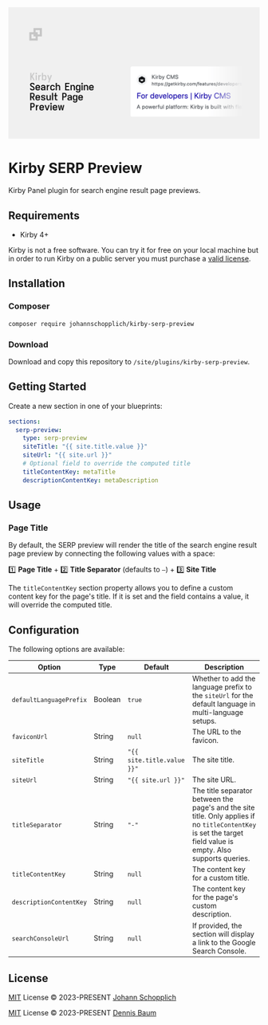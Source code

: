![Kirby Search Engine Result Page Preview](./.github/kirby-serp-preview.png)

# Kirby SERP Preview

Kirby Panel plugin for search engine result page previews.

## Requirements

- Kirby 4+

Kirby is not a free software. You can try it for free on your local machine but in order to run Kirby on a public server you must purchase a [valid license](https://getkirby.com/buy).

## Installation

### Composer

```bash
composer require johannschopplich/kirby-serp-preview
```

### Download

Download and copy this repository to `/site/plugins/kirby-serp-preview`.

## Getting Started

Create a new section in one of your blueprints:

```yml
sections:
  serp-preview:
    type: serp-preview
    siteTitle: "{{ site.title.value }}"
    siteUrl: "{{ site.url }}"
    # Optional field to override the computed title
    titleContentKey: metaTitle
    descriptionContentKey: metaDescription
```

## Usage

### Page Title

By default, the SERP preview will render the title of the search engine result page preview by connecting the following values with a space:

1️⃣ **Page Title** + 2️⃣ **Title Separator** (defaults to `–`) + 3️⃣ **Site Title**

The `titleContentKey` section property allows you to define a custom content key for the page's title. If it is set and the field contains a value, it will override the computed title.

## Configuration

The following options are available:

| Option                  | Type    | Default                    | Description                                                                                                                                                    |
| ----------------------- | ------- | -------------------------- | -------------------------------------------------------------------------------------------------------------------------------------------------------------- |
| `defaultLanguagePrefix` | Boolean | `true`                     | Whether to add the language prefix to the `siteUrl` for the default language in multi-language setups.                                                         |
| `faviconUrl`            | String  | `null`                     | The URL to the favicon.                                                                                                                                        |
| `siteTitle`             | String  | `"{{ site.title.value }}"` | The site title.                                                                                                                                                |
| `siteUrl`               | String  | `"{{ site.url }}"`         | The site URL.                                                                                                                                                  |
| `titleSeparator`        | String  | `"-"`                      | The title separator between the page's and the site title. Only applies if no `titleContentKey` is set the target field value is empty. Also supports queries. |
| `titleContentKey`       | String  | `null`                     | The content key for a custom title.                                                                                                                            |
| `descriptionContentKey` | String  | `null`                     | The content key for the page's custom description.                                                                                                             |
| `searchConsoleUrl`      | String  | `null`                     | If provided, the section will display a link to the Google Search Console.                                                                                     |

## License

[MIT](./LICENSE) License © 2023-PRESENT [Johann Schopplich](https://github.com/johannschopplich)

[MIT](./LICENSE) License © 2023-PRESENT [Dennis Baum](https://github.com/dennisbaum)
